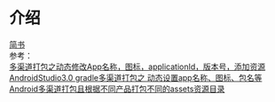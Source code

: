 # 介绍
[简书]()<br/>
参考：<br/>
[多渠道打包之动态修改App名称，图标，applicationId，版本号，添加资源](https://blog.csdn.net/abc6368765/article/details/52786509/)<br/>
[AndroidStudio3.0 gradle多渠道打包之 动态设置app名称、图标、包名等](https://blog.csdn.net/duxingerlai/article/details/85069216)<br/>
[Android多渠道打包且根据不同产品打包不同的assets资源目录](https://blog.csdn.net/xuwei7746521/article/details/83148894)<br/>

```

```